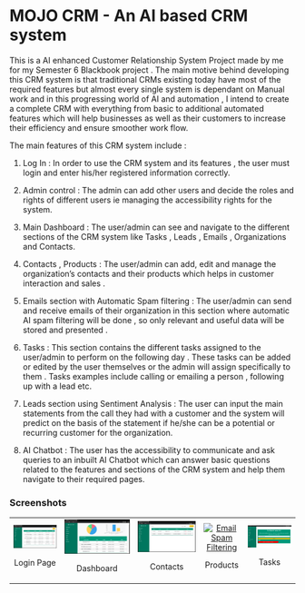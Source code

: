 # MOJO CRM - An AI based CRM system
This is a AI enhanced Customer Relationship System Project made by me for my Semester 6 Blackbook project . The main motive behind developing this CRM system is that traditional CRMs existing today have most of the required features but almost every single system is dependant on Manual  work and in this progressing world of AI and automation , I intend to create a complete CRM with everything from basic to additional automated features which will help businesses as well as their customers to increase their efficiency and ensure smoother work flow.

The main features of this CRM system include :

1. Log In :
In order to use the CRM system and its features , the user must login and enter his/her registered information correctly.

2. Admin control :
The admin can add other users and decide the roles and rights of different users ie managing the accessibility rights for the system.

3. Main Dashboard :
The user/admin can see and navigate to the different sections of the CRM system like Tasks , Leads , Emails , Organizations and Contacts.

4. Contacts , Products :
The user/admin can add, edit and manage the organization’s contacts and their products which helps in customer interaction and sales .

5. Emails section with Automatic Spam filtering :
The user/admin can send and receive emails of their organization in this section where automatic AI spam filtering will be done , so only relevant
and useful data will be stored and presented .

6. Tasks :
This section contains the different tasks assigned to the user/admin to perform on the following day . These tasks can be added or edited by the user themselves or the admin will assign specifically to them . Tasks examples include calling or emailing a person , following up with a lead etc.

7. Leads section using Sentiment Analysis :
The user can input the main statements from the call they had with a customer and the system will predict on the basis of the statement if he/she can be a potential or recurring customer for the organization.

8. AI Chatbot :
The user has the accessibility to communicate and ask queries to an inbuilt AI Chatbot which can answer basic questions related to the features and sections of the CRM system and help them navigate to their required pages.

### Screenshots

<table>
  <tr>
  <td align="center">
      <a href="https://raw.githubusercontent.com/masoodmomin/teal-crm/main/screenshots/login.png">
        <img src="screenshots/Orders.png" alt="Orders">
      </a>
      <br />
      <p>Login Page</p>
    </td>
    <td align="center">
      <a href="https://raw.githubusercontent.com/masoodmomin/teal-crm/main/screenshots/dashboard.png">
        <img src="screenshots/Dashboard.png" alt="Dashboard">
      </a>
      <br />
      <p>Dashboard</p>
    </td>
    <td align="center">
      <a href="https://raw.githubusercontent.com/masoodmomin/teal-crm/main/screenshots/contacts.png">
        <img src="screenshots/contacts.png" alt="Contacts">
      </a>
      <br />
      <p>Contacts</p>
    </td>
    <td align="center">
      <a href="https://raw.githubusercontent.com/masoodmomin/teal-crm/main/screenshots/product.png">
        <img src="screenshots/emails.png" alt="Email Spam Filtering">
      </a>
      <br />
      <p>Products</p>
    </td>
    <td align="center">
      <a href="https://raw.githubusercontent.com/masoodmomin/teal-crm/main/screenshots/tasks.png">
        <img src="screenshots/Senanalysis.png" alt="Sentiment Analysis">
      </a>
      <br />
      <p>Tasks</p>
    </td>
    </tr>
</table>


